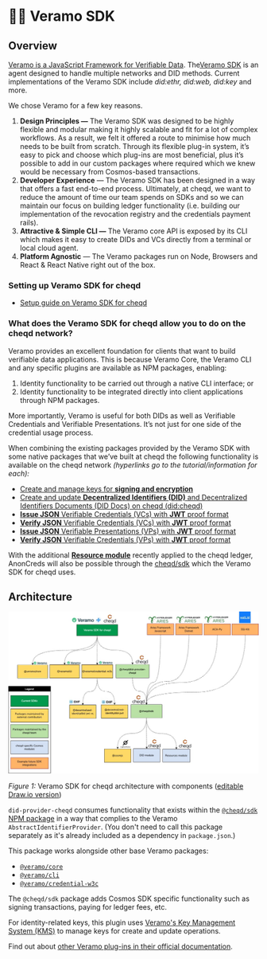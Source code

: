 # 🧑‍💻 Veramo SDK

## Overview

[Veramo is a JavaScript Framework for Verifiable Data](https://veramo.io/). The[Veramo SDK](https://github.com/uport-project/veramo) is an agent designed to handle multiple networks and DID methods. Current implementations of the Veramo SDK include _did:ethr, did:web, did:key_ and more.

We chose Veramo for a few key reasons.

1. **Design Principles —** The Veramo SDK was designed to be highly flexible and modular making it highly scalable and fit for a lot of complex workflows. As a result, we felt it offered a route to minimise how much needs to be built from scratch. Through its flexible plug-in system, it’s easy to pick and choose which plug-ins are most beneficial, plus it’s possible to add in our custom packages where required which we knew would be necessary from Cosmos-based transactions.
2. **Developer Experience** — The Veramo SDK has been designed in a way that offers a fast end-to-end process. Ultimately, at cheqd, we want to reduce the amount of time our team spends on SDKs and so we can maintain our focus on building ledger functionality (i.e. building our implementation of the revocation registry and the credentials payment rails).
3. **Attractive & Simple CLI —** The Veramo core API is exposed by its CLI which makes it easy to create DIDs and VCs directly from a terminal or local cloud agent.
4. **Platform Agnostic** — The Veramo packages run on Node, Browsers and React & React Native right out of the box.

### Setting up Veramo SDK for cheqd

* [Setup guide on Veramo SDK for cheqd](https://docs.cheqd.io/identity/guides/sdk/veramo-sdk-for-cheqd/setup)

### What does the Veramo SDK for cheqd allow you to do on the cheqd network?

Veramo provides an excellent foundation for clients that want to build verifiable data applications. This is because Veramo Core, the Veramo CLI and any specific plugins are available as NPM packages, enabling:

1. Identity functionality to be carried out through a native CLI interface; or
2. Identity functionality to be integrated directly into client applications through NPM packages.

More importantly, Veramo is useful for both DIDs as well as Verifiable Credentials and Verifiable Presentations. It’s not just for one side of the credential usage process.

When combining the existing packages provided by the Veramo SDK with some native packages that we’ve built at cheqd the following functionality is available on the cheqd network _(hyperlinks go to the tutorial/information for each):_

* [Create and manage keys for **signing and encryption**](https://docs.cheqd.io/identity/tutorials/did-operations/identity-keys)
* [Create and update **Decentralized Identifiers (DID)** and Decentralized Identifiers Documents (DID Docs) on cheqd (did:cheqd)](https://docs.cheqd.io/identity/tutorials/did-operations)
* [**Issue JSON** Verifiable Credentials (VCs) with **JWT** proof format](https://docs.cheqd.io/identity/tutorials/credentials-and-presentations/issue-credential)
* [**Verify JSON** Verifiable Credentials (VCs) with **JWT** proof format](https://docs.cheqd.io/identity/tutorials/credentials-and-presentations/verify-jwt-credential)
* [**Issue JSON** Verifiable Presentations (VPs) with **JWT** proof format](https://docs.cheqd.io/identity/tutorials/credentials-and-presentations/create-jwt-presentation)
* [**Verify JSON** Verifiable Credentials (VPs) with **JWT** proof format](https://docs.cheqd.io/identity/tutorials/credentials-and-presentations/verify-jwt-presentation)

With the additional [**Resource module**](https://docs.cheqd.io/identity/guides/did-linked-resources) recently applied to the cheqd ledger, AnonCreds will also be possible through the [cheqd/sdk](https://github.com/cheqd/sdk) which the Veramo SDK for cheqd uses.

## Architecture

![Veramo SDK for cheqd Architecture](../../.gitbook/assets/veramo-x-cheqd-architecture.jpeg)

_Figure 1:_ Veramo SDK for cheqd architecture with components ([editable Draw.io version](https://github.com/cheqd/identity-docs/blob/main/.gitbook/assets/veramo-sdk-for-cheqd.drawio))

`did-provider-cheqd` consumes functionality that exists within the [`@cheqd/sdk` NPM package](https://www.npmjs.com/package/@cheqd/sdk) in a way that complies to the Veramo `AbstractIdentifierProvider`. (You don't need to call this package separately as it's already included as a dependency in `package.json`.)

This package works alongside other base Veramo packages:

* [`@veramo/core`](https://www.npmjs.com/package/@veramo/core)
* [`@veramo/cli`](https://www.npmjs.com/package/@veramo/cli)
* [`@veramo/credential-w3c`](https://www.npmjs.com/package/@veramo/credential-w3c)

The `@cheqd/sdk` package adds Cosmos SDK specific functionality such as signing transactions, paying for ledger fees, etc.

For identity-related keys, this plugin uses [Veramo's Key Management System (KMS)](https://www.npmjs.com/package/@veramo/key-manager) to manage keys for create and update operations.

Find out about [other Veramo plug-ins in their official documentation](https://veramo.io/docs/veramo\_agent/plugins).
